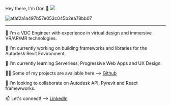 Hey there, I'm Don 👋 ![](https://komarev.com/ghpvc/?username=donppyl)  

![afaf2a1a497b57e053c045b2ea78bb07](https://user-images.githubusercontent.com/72129905/96364036-4bfba580-1149-11eb-9f9a-f6be9e524ddb.gif)

______________________________________________________________________________________________________________________________________________________________________________


🏫 I'm a VDC Engineer with experience in virtual design and immersive VR/AR/MR technologies.

🔭 I’m currently working on building frameworks and libraries for the Autodesk Revit Environment.

🌱 I’m currently learning Serverless, Progressive Web Apps and UX Design.

👨‍💻 Some of my projects are available here --> [Github](https://github.com/donppyl?tab=repositories)

👯 I’m looking to collaborate on Autodesk API, Pyrevit and React framewworks.

📫 Let's connect! --> [LinkedIn](https://www.linkedin.com/in/donppyl/)





